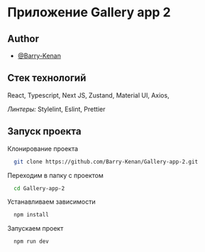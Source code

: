 # Приложение Gallery app 2

## Author

- [@Barry-Kenan](https://github.com/Barry-Kenan)

## Стек технологий

React, Typescript, Next JS, Zustand, Material UI, Axios,

_Линтеры:_ Stylelint, Eslint, Prettier

## Запуск проекта

Клонирование проекта

```bash
  git clone https://github.com/Barry-Kenan/Gallery-app-2.git
```

Переходим в папку с проектом

```bash
  cd Gallery-app-2
```

Устанавливаем зависимости

```bash
  npm install
```

Запускаем проект

```bash
  npm run dev
```
